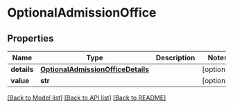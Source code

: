 # OptionalAdmissionOffice


## Properties
Name | Type | Description | Notes
------------ | ------------- | ------------- | -------------
**details** | [**OptionalAdmissionOfficeDetails**](OptionalAdmissionOfficeDetails.md) |  | [optional] 
**value** | **str** |  | [optional] 

[[Back to Model list]](../README.md#documentation-for-models) [[Back to API list]](../README.md#documentation-for-api-endpoints) [[Back to README]](../README.md)


